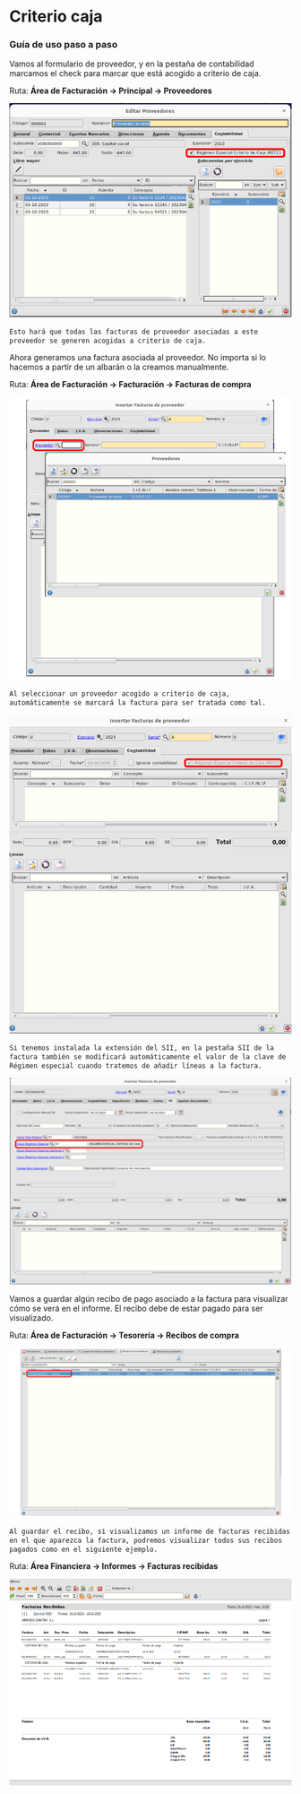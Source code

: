# Criterio caja

### Guía de uso paso a paso

Vamos al formulario de proveedor, y en la pestaña de contabilidad marcamos el check para marcar que está acogido a criterio de caja.

Ruta: **Área de Facturación -> Principal -> Proveedores**

![Formulario de proveedor](./img/formularioProveedor.png)

    Esto hará que todas las facturas de proveedor asociadas a este proveedor se generen acogidas a criterio de caja.

Ahora generamos una factura asociada al proveedor. No importa si lo hacemos a partir de un albarán o la creamos manualmente.

Ruta: **Área de Facturación -> Facturación -> Facturas de compra**

![Seleccionando proveedor](./img/seleccionarProveedor.png)

    Al seleccionar un proveedor acogido a criterio de caja, automáticamente se marcará la factura para ser tratada como tal.

![Factura creada](./img/facturaCreada.png)

    Si tenemos instalada la extensión del SII, en la pestaña SII de la factura también se modificará automáticamente el valor de la clave de Régimen especial cuando tratemos de añadir líneas a la factura.

![Información del SII](./img/facturasii.png)

Vamos a guardar algún recibo de pago asociado a la factura para visualizar cómo se verá en el informe. El recibo debe de estar pagado para ser visualizado.

Ruta: **Área de Facturación -> Tesorería -> Recibos de compra**

![Recibo pagado](./img/reciboPagado.png)

    Al guardar el recibo, si visualizamos un informe de facturas recibidas en el que aparezca la factura, podremos visualizar todos sus recibos pagados como en el siguiente ejemplo.

Ruta: **Área Financiera -> Informes -> Facturas recibidas**

![Informe facturas recibidas](./img/informeFacturasRecibidas.png)
